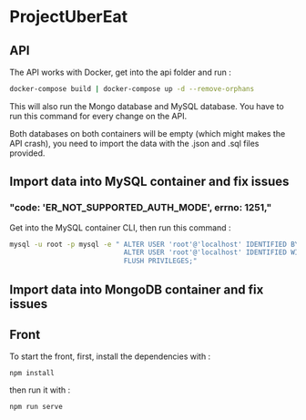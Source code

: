 # ProjectUberEat

## API

The API works with Docker, get into the api folder and run :

```bash
docker-compose build | docker-compose up -d --remove-orphans
```
This will also run the Mongo database and MySQL database. You have to run this command for every change on the API.

Both databases on both containers will be empty (which might makes the API crash), you need to import the data with the .json and .sql files provided.

## Import data into MySQL container and fix issues

### "code: 'ER_NOT_SUPPORTED_AUTH_MODE', errno: 1251,"

Get into the MySQL container CLI, then run this command :

```bash
mysql -u root -p mysql -e " ALTER USER 'root'@'localhost' IDENTIFIED BY 'mdptrocool'; 
                            ALTER USER 'root'@'localhost' IDENTIFIED WITH mysql_native_password BY 'mdptrocool';
                            FLUSH PRIVILEGES;"
```

## Import data into MongoDB container and fix issues

## Front

To start the front, first, install the dependencies with :

```Node
npm install
```

then run it with :

```Node
npm run serve
```

